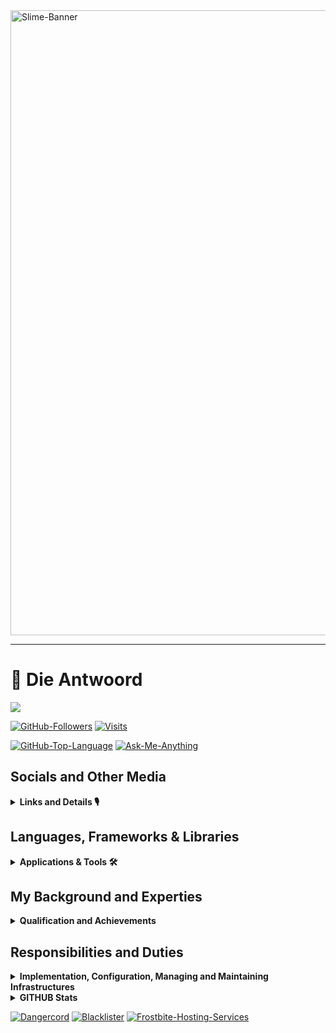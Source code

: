 
<image src="./assets/image00.png" alt=Slime-Banner width=1000/>

------------------------------

# 🌠 Die Antwoord

<!--
[![LinkedIn](https://img.shields.io/badge/linkedin-%230077B5.svg?&style=for-the-badge&logo=linkedin&logoColor=white)](https://www.linkedin.com/in/ademola-akinsola-3191571a2/)
[![Gmail](https://img.shields.io/badge/gmail-%23D14836.svg?&style=for-the-badge&logo=gmail&logoColor=white)](mailto:akinsolaademolatemitope@gmail.com)
-->

![](https://hit.yhype.me/github/profile?user_id=94087113)

[![GitHub-Followers](https://img.shields.io/github/followers/Die-Antwoord.svg?style=for-the-badge&label=Follow&maxAge=2592000)](https://github.com/Die-Antwoord)
[![Visits](https://komarev.com/ghpvc?username=Die-Antwoord&style=for-the-badge)](https://github.com/Die-Antwoord)

[![GitHub-Top-Language](https://img.shields.io/github/languages/top/qwertyquerty/pypresence.svg?style=for-the-badge&color=1a56bc)](https://discord.gg/aF4Uq4DxdJ)
[![Ask-Me-Anything](https://img.shields.io/badge/Ask_Me-Anything-000.svg?style=for-the-badge&color=1a56bc)](https://discord.gg/aF4Uq4DxdJ)

## Socials and Other Media

<details>
 <summary><b>Links and Details 🎙</b></summary>


> [![Discord](https://img.shields.io/badge/-Discord-000?style=for-the-badge&logo=Discord)](https://discord.gg/aF4Uq4DxdJ)
>> [![Dangercord](https://img.shields.io/badge/-Dangercord-000?style=for-the-badge&logo=Discord)](https://dangercord.com)
[![Blacklister](https://img.shields.io/badge/-Blacklister-000?style=for-the-badge&logo=Discord)](https://blacklister.xyz/)


[![LinkedIn](https://img.shields.io/badge/-LinkedIn-000?style=for-the-badge&logo=linkedin&logoColor=blue)]()
[![Reddit](https://img.shields.io/badge/-Reddit-000?style=for-the-badge&logo=Reddit)](https://www.reddit.com/user/die_antwoord_za)
[![Twitch](https://img.shields.io/badge/-Twitch-000?style=for-the-badge&logo=Twitch)](https://www.twitch.tv/die_antwoord_wkj)
[![Twitter](https://img.shields.io/badge/-Twitter-000?style=for-the-badge&logo=Twitter)](https://twitter.com/dieantwoordza)
[![YouTube](https://img.shields.io/badge/-YouTube-000?style=for-the-badge&logo=YouTube&logoColor=red)](https://www.youtube.com/channel/UCnl7cWx6PVdIelry9YBFxXA)
[![TikTok](https://img.shields.io/badge/-TikTok-000?style=for-the-badge&logo=tiktok&logoColor=purple)](https://www.tiktok.com/@die_antwoord_wkj)
[![SoundCloud](https://img.shields.io/badge/-SoundCloud-000?style=for-the-badge&logo=soundcloud)](https://soundcloud.com/dieantwoordza)
[![Spotify](https://img.shields.io/badge/-Spotify-000?style=for-the-badge&logo=Spotify)](https://open.spotify.com/user/zsb4oem3sdzl6k8bfara026pz?si=ce432f1572a34610)
[![RSS-Feeds](https://img.shields.io/badge/-RSS-000?style=for-the-badge&logo=rss)]()

[![Replit](https://img.shields.io/badge/-Replit-000?style=for-the-badge&logo=Replit)](https://replit.com/@Die-Antwoord)
[![Gitlab](https://img.shields.io/badge/-Gitlab-000?style=for-the-badge&logo=Gitlab)](https://gitlab.com/die-antwoord)
[![LeetCode](https://img.shields.io/badge/-LeetCode-000?style=for-the-badge&logo=LeetCode)](https://leetcode.com/Die-Antwoord/)
[![Codepen](https://img.shields.io/badge/-Codepen-000?style=for-the-badge&logo=codepen)](https://codepen.io/Die-Antwoord)
[![Bitbucket](https://img.shields.io/badge/-Bitbucket-000?style=for-the-badge&logo=bitbucket)](https://bitbucket.org/dieantwoord1)
[![npmjs](https://img.shields.io/badge/-npmjs-000?style=for-the-badge&logo=npm)](https://www.npmjs.com/~dieantwoord)
[![Stack_Overflow](https://img.shields.io/badge/-Stack_Overflow-000?style=for-the-badge&logo=stack-overflow)](https://stackoverflow.com/users/20395182/die-antwoord)

[![Steam](https://img.shields.io/badge/-Steam-000?style=for-the-badge&logo=steam)]()
[![Battle.net](https://img.shields.io/badge/-Battle.net-000?style=for-the-badge&logo=battle.net)]()

[![MyAnimeList](https://img.shields.io/badge/-My_Anime_Watchlist-000?style=for-the-badge&logo=crunchyroll)](https://myanimelist.net/animelist/dieantwoord)
[![PayPal](https://img.shields.io/badge/-PayPal-000?style=for-the-badge&logo=paypal)]()

</details>

## Languages, Frameworks & Libraries

<details>
 <summary><b>Applications & Tools 🛠</b></summary>

[![Microsoft](https://img.shields.io/badge/-Microsoft-000?style=for-the-badge&logo=Microsoft&logoColor=darkblue)]()
[![Microsoft_Server](https://img.shields.io/badge/-Microsoft_Server-000?style=for-the-badge&logo=windowsterminal)]()
[![Windows-11](https://img.shields.io/badge/-Windows_11-000?style=for-the-badge&logo=windows11&logoColor=blue)]()
[![Windows-XP](https://img.shields.io/badge/-Windows_XP-000?style=for-the-badge&logo=windowsxp&logoColor=red)]()
[![Windows-95](https://img.shields.io/badge/-Windows_95-000?style=for-the-badge&logo=windows95&logoColor=lightblue)]()
[![Microsoft_SQL_Server](https://img.shields.io/badge/-Microsoft_SQL_Server-000?style=for-the-badge&logo=microsoft-sql-server&logoColor=yellow)]()
[![Microsoft_SharePoint](https://img.shields.io/badge/-Microsoft_SharePoint-000?style=for-the-badge&logo=microsoft-sharepoint&logoColor=blue)]()
[![Microsoft_Azure](https://img.shields.io/badge/-Microsoft_Azure-000?style=for-the-badge&logo=microsoft-azure&logoColor=blue)]()

[![Linux](https://img.shields.io/badge/-Linux-000?style=for-the-badge&logo=Linux)]()
[![Arch_Linux](https://img.shields.io/badge/-Arch_Linux-000?style=for-the-badge&logo=arch-linux)]()
[![Fedora](https://img.shields.io/badge/-Fedora-000?style=for-the-badge&logo=fedora)]()
[![Kali_Linux](https://img.shields.io/badge/-Kali_Linux-000?style=for-the-badge&logo=kali-linux)]()
[![RedHat](https://img.shields.io/badge/-Red%20Hat-000?style=for-the-badge&logo=redhat)]()
[![SUSE](https://img.shields.io/badge/-SUSE-000?style=for-the-badge&logo=SUSE)]()
[![Ubuntu](https://img.shields.io/badge/-Ubuntu-000?style=for-the-badge&logo=ubuntu)]()

[![Vercel](https://img.shields.io/badge/-Vercel-000?style=for-the-badge&logo=vercel)]()
[![MongoDB](https://img.shields.io/badge/-MongoDB-000?style=for-the-badge&logo=mongodb)]()
[![MySQL](https://img.shields.io/badge/-MySQL-000?style=for-the-badge&logo=mysql)]()
[![SQLite](https://img.shields.io/badge/-SQLite-000?style=for-the-badge&logo=sqlite)]()

[![Powershell](https://img.shields.io/badge/-Powershell-000?style=for-the-badge&logo=powershell)]()
[![Python](https://img.shields.io/badge/-Python-000?style=for-the-badge&logo=python)]()
[![TypeScript](https://img.shields.io/badge/-TypeScript-000?style=for-the-badge&logo=typescript)]()
[![JavaScript](https://img.shields.io/badge/-JavaScript-000?style=for-the-badge&logo=javascript)]()
[![HTML5](https://img.shields.io/badge/-HTML5-000?style=for-the-badge&logo=html5)]()
[![HTML](https://img.shields.io/badge/-HTML-000?style=for-the-badge&logo=html5)]()
[![CSS3](https://img.shields.io/badge/-CSS3-000?style=for-the-badge&logo=css3)]()
[![CSS](https://img.shields.io/badge/-CSS-000?style=for-the-badge&logo=css3)]()
[![Markdown](https://img.shields.io/badge/Markdown-000000?style=for-the-badge&logo=markdown&logoColor=white)]()

[![Visual_Studio](https://img.shields.io/badge/-Visual_Studio-000?style=for-the-badge&logo=visual%20studio)]()
[![Sublime_Text](https://img.shields.io/badge/-Sublime_Text-000?style=for-the-badge&logo=sublime-text)]()
[![Gimp](https://img.shields.io/badge/-Gimp-000?style=for-the-badge&logo=gimp)]()
[![PS](https://img.shields.io/badge/-PS-000?style=for-the-badge&logo=adobephotoshop)]()

[![Medium](https://img.shields.io/badge/-Medium-000?style=for-the-badge&logo=medium)]()
[![GitBook](https://img.shields.io/badge/-GitBook-000?style=for-the-badge&logo=gitbook)]()

[![Wordpress](https://img.shields.io/badge/-Wordpress-000?style=for-the-badge&logo=wordpress)]()
[![Joomla](https://img.shields.io/badge/-Joomla-000?style=for-the-badge&logo=joomla)]()
[![Drupal](https://img.shields.io/badge/-Drupal-000?style=for-the-badge&logo=drupal)]()
[![Google_Cloud](https://img.shields.io/badge/-Google_Cloud-000?style=for-the-badge&logo=google-cloud)](https://github.com/Die-Antwoord)
[![Google_chrome](https://img.shields.io/badge/-Google_Chrome-000?style=for-the-badge&logo=Google-chrome)](https://github.com/Die-Antwoord)

</details>

## My Background and Experties

<details>
 <summary><b>Qualification and Achievements</b></summary>

```diff
+ +A 220-601 (Hardware and Software) Exam No 220-601 
+ +A 220-602 (IT Technician) Exam No 220-602 
+ +N (Networking) 
+ MCSE:70-270 (Installing, Configuring, and Administering Microsoft Windows XP Professional) 
+ MCSE:70-293 (Planning and Maintaining a Windows Server 2003 Network Infrastructure) 
+ MCSE:70-236 (Microsoft Exchange Server 2007 Configuration) 
+ MCSE:70-294 (Windows Server 2003 Active Directory Planning Implementation and Maintenance) 
+ MCSE:70-290 (Windows Server 2003 Environment Management and Maintenance ) 
+ MCSE:70-291 (Windows Server 2003 Network Infrastructure Implementation Management and Maintenance) 
+ MCSE:70-297 (Windows Server 2003 Directory Service Design) 
+ MCSE:70-294 (Windows Server 2003 Active Directory Planning Implementation and Maintenance) 
+ MCSE:70-236 (Microsoft Exchange Server 2007 Configuration) 
+ MCSE:70-228 (SQL Server 2000 Administration) 
+ CCNA 
+ Linux Server (Ubuntu, Kali) ⦁ ICDL, ITIL
```

</details>

## Responsibilities and Duties

<details>
 <summary><b>Implementation, Configuration, Managing and Maintaining Infrastructures</b></summary>

```diff
+ SQL Server Databases 
+ Active Directory Domain Server Infrastructure 
+ Microsoft Exchange Server 
+ Microsoft SQL 
+ Virtualized Server (VMware, HyperV) 
+ Microsoft HyperV Cluster Server 
+ Windows Update Server 
+ Windows Desktop Application (Deplotment, Backups) 
+ Antivirus Systems ( Trend Micro, Bit defender, Kaspersky ) 
+ Network LAN and WAN services ⦁ Firewalls, DMZ, Routing and QOS 
+ DNS, IIS and 3de party hosted services 
+ Web Proxy Systems and Server (ISA, Free Proxy etc.) 
+ Backups tapes, drives and online storage 
+ 3de party apps (Coltech, VIP, Pastel, AutoCAD, Qcad, Photoshop, Smartboards)
```

</details>

<details>
 <summary><b>GITHUB Stats</b></summary>

 [![GitHub Stats](https://github-readme-stats-die-antwoord.vercel.app/api?username=Die-Antwoord&show_icons=true&theme=transparent&border_radius=12)](https://discord.gg/aF4Uq4DxdJ)

 [![GitHub Streak](https://github-readme-streak-stats.herokuapp.com?user=Die-Antwoord&theme=windows-dark&border_radius=12&date_format=j%20M%5B%20Y%5D&background=DD272700&border=DDDAD7&stroke=DDDDDD&sideNums=025CDA&sideLabels=417E87&currStreakLabel=417E87&dates=025CDA&ring=025CDA&fire=DD2727&currStreakNum=025CDA)](https://discord.gg/aF4Uq4DxdJ)

 [![Top Langs](https://github-readme-stats-die-antwoord.vercel.app/api/top-langs/?username=Die-Antwoord&theme=transparent&layout=compact&card_width=445&border_radius=12)](https://discord.gg/aF4Uq4DxdJ)

</details>

[![Dangercord](https://img.shields.io/badge/-Dangercord-000?&logo=Discord)](<https://dangercord.com>)
[![Blacklister](https://img.shields.io/badge/-Blacklister-000?&logo=Discord)](<https://blacklister.xyz/>)
[![Frostbite-Hosting-Services](https://img.shields.io/badge/-Frostbite_Hosting_Services-000?&logo=Discord)](<https://dashboard.fb-hosting.ga/register?ref=nMHytd8d>)

<!--
[![Discord Presence](https://lanyard.cnrad.dev/api/224320540402253824?theme=dark&bg=06142e&animated=true&hideDiscrim=true&borderRadius=25px&idleMessage=||There%20can%20only%20be%20one||)](https://discord.com/users/224320540402253824)



x
-->
